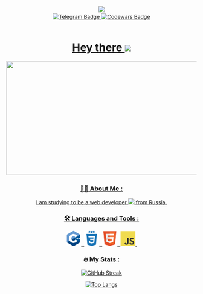 <div id="header" align="center">
  <img src="https://i.giphy.com/media/v1.Y2lkPTc5MGI3NjExc3NsMHVxeXo4cG92YzZzYjgyMjR3ODQ2M2tmeGJpZnczZzM4bzJ2YyZlcD12MV9pbnRlcm5hbF9naWZfYnlfaWQmY3Q9cw/3kPDmoWdBpQPNhCnUG/giphy.gif"
    </div>
  <div id="badges">
    <a href="https://t.me/NoCyberAttack">
  <img src="https://img.shields.io/badge/Telegram-purple?style=for-the-badge&logo=Telegram&logoColor=white" alt="Telegram Badge"/>
    </a>
    <a href="https://www.codewars.com/users/IsMirakl">
      <img src="https://img.shields.io/badge/Codewars-red?style=for-the-badge&logo=Codewars&logoColor=white" alt="Codewars Badge"/>
</div>
      <img src="https://komarev.com/ghpvc/?username=IsMirakl&style=flat-square&color=blue" alt=""/>
      <h1>
  Hey there
  <img src="https://media.giphy.com/media/hvRJCLFzcasrR4ia7z/giphy.gif" width="30px"/>
</h1>
      <div align="center">
  <img src="https://media.giphy.com/media/dWesBcTLavkZuG35MI/giphy.gif" width="600" height="300"/>
</div>
      
### :woman_technologist: About Me :

I am studying to be a web developer <img src="https://media.giphy.com/media/WUlplcMpOCEmTGBtBW/giphy.gif" width="30"> from Russia.

### :hammer_and_wrench: Languages and Tools :


        
<div>
  <img src="https://github.com/devicons/devicon/blob/master/icons/cplusplus/cplusplus-original.svg" title="C++" alt="C++" width="40" height="40"/>&nbsp;
  <img src="https://github.com/devicons/devicon/blob/master/icons/css3/css3-plain-wordmark.svg"  title="CSS3" alt="CSS" width="40" height="40"/>&nbsp;
  <img src="https://github.com/devicons/devicon/blob/master/icons/html5/html5-original.svg" title="HTML5" alt="HTML" width="40" height="40"/>&nbsp;
  <img src="https://github.com/devicons/devicon/blob/master/icons/javascript/javascript-original.svg" title="JavaScript" alt="JavaScript" width="40" height="40"/>&nbsp;
</div>

### :fire: My Stats :
[![GitHub Streak](http://github-readme-streak-stats.herokuapp.com?user=IsMirakl&theme=dark&background=000000)](https://git.io/streak-stats)

[![Top Langs](https://github-readme-stats.vercel.app/api/top-langs/?username=IsMirakl&layout=compact&theme=vision-friendly-dark)](https://github.com/anuraghazra/github-readme-stats)


<!--
**IsMirakl/IsMirakl** is a ✨ _special_ ✨ repository because its `README.md` (this file) appears on your GitHub profile.

Here are some ideas to get you started:

- 🔭 I’m currently working on ...
- 🌱 I’m currently learning ...
- 👯 I’m looking to collaborate on ...
- 🤔 I’m looking for help with ...
- 💬 Ask me about ...
- 📫 How to reach me: ...
- 😄 Pronouns: ...
- ⚡ Fun fact: ...
-->

